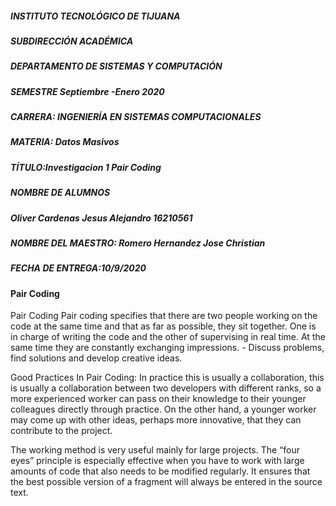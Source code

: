 
#####  INSTITUTO TECNOLÓGICO DE TIJUANA
#####  SUBDIRECCIÓN ACADÉMICA

##### DEPARTAMENTO DE SISTEMAS Y COMPUTACIÓN

##### SEMESTRE Septiembre -Enero 2020

 
##### CARRERA: INGENIERÍA EN SISTEMAS COMPUTACIONALES
#####  MATERIA: Datos Masivos

##### TÍTULO:Investigacion 1 Pair Coding
 


##### NOMBRE DE ALUMNOS
#####  Oliver Cardenas Jesus Alejandro 16210561

#####  NOMBRE DEL MAESTRO: Romero Hernandez Jose Christian
##### FECHA DE ENTREGA:10/9/2020











#### Pair Coding


Pair Coding
Pair coding specifies that there are two people working on the code at the same time and that as far as possible, they sit together. One is in charge of writing the code and the other of supervising in real time. At the same time they are constantly exchanging impressions. - Discuss problems, find solutions and develop creative ideas.

Good Practices In Pair Coding:
In practice this is usually a collaboration, this is usually a collaboration between two developers with different ranks, so a more experienced worker can pass on their knowledge to their younger colleagues directly through practice. On the other hand, a younger worker may come up with other ideas, perhaps more innovative, that they can contribute to the project.

The working method is very useful mainly for large projects. The “four eyes” principle is especially effective when you have to work with large amounts of code that also needs to be modified regularly. It ensures that the best possible version of a fragment will always be entered in the source text.



